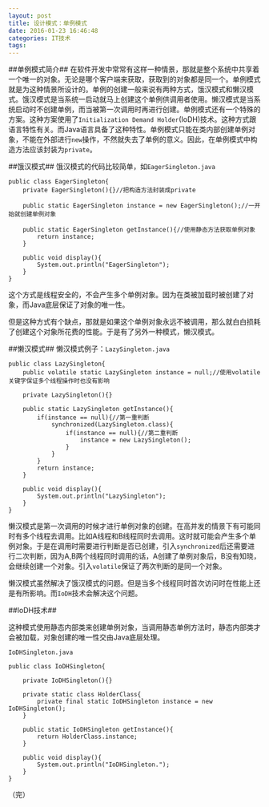 ```yaml
---
layout: post
title: 设计模式：单例模式
date: 2016-01-23 16:46:48
categories: IT技术
tags:
---
```


##单例模式简介##
在软件开发中常常有这样一种情景，那就是整个系统中共享着一个唯一的对象。无论是哪个客户端来获取，获取到的对象都是同一个。单例模式就是为这种情景所设计的。单例的创建一般来说有两种方式，饿汉模式和懒汉模式。饿汉模式是当系统一启动就马上创建这个单例供调用者使用。懒汉模式是当系统启动时不创建单例，而当被第一次调用时再进行创建。单例模式还有一个特殊的方案。这种方案使用了`Initialization Demand Holder`(IoDH)技术。这种方式跟语言特性有关。而Java语言具备了这种特性。单例模式只能在类内部创建单例对象，不能在外部进行`new`操作，不然就失去了单例的意义。因此，在单例模式中构造方法应该封装为`private`。

##饿汉模式##
饿汉模式的代码比较简单，如`EagerSingleton.java`

```
public class EagerSingleton{
    private EagerSingleton(){}//把构造方法封装成private

    public static EagerSingleton instance = new EagerSingleton();//一开始就创建单例对象

    public static EagerSingleton getInstance(){//使用静态方法获取单例对象
        return instance;
    }

    public void display(){
        System.out.println("EagerSingleton");
    }
}
```

这个方式是线程安全的，不会产生多个单例对象。因为在类被加载时被创建了对象，而Java底层保证了对象的唯一性。

但是这种方式有个缺点，那就是如果这个单例对象永远不被调用，那么就白白损耗了创建这个对象所花费的性能。于是有了另外一种模式，懒汉模式。

##懒汉模式##
懒汉模式例子：`LazySingleton.java`

```
public class LazySingleton{
    public volatile static LazySingleton instance = null;//使用volatile关键字保证多个线程操作时也没有影响

    private LazySingleton(){}

    public static LazySingleton getInstance(){
        if(instance == null){//第一重判断
            synchronized(LazySingleton.class){
                if(instance == null){//第二重判断
                    instance = new LazySingleton();
                }
            }
        }
        return instance;
    }

    public void display(){
        System.out.println("LazySingleton");
    }
}
```

懒汉模式是第一次调用的时候才进行单例对象的创建。在高并发的情景下有可能同时有多个线程去调用。比如A线程和B线程同时去调用。这时就可能会产生多个单例对象。于是在调用时需要进行判断是否已创建，引入`synchronized`后还需要进行二次判断，因为A,B两个线程同时调用的话，A创建了单例对象后，B没有知晓，会继续创建一个对象。引入`volatile`保证了两次判断的是同一个对象。

懒汉模式虽然解决了饿汉模式的问题。但是当多个线程同时首次访问时在性能上还是有所影响。而`IoDH`技术会解决这个问题。

##IoDH技术##

这种模式使用静态内部类来创建单例对象，当调用静态单例方法时，静态内部类才会被加载，对象创建的唯一性交由Java底层处理。

`IoDHSingleton.java`

```
public class IoDHSingleton{

    private IoDHSingleton(){}

    private static class HolderClass{
        private final static IoDHSingleton instance = new IoDHSingleton();
    }

    public static IoDHSingleton getInstance(){
        return HolderClass.instance;
    }

    public void display(){
        System.out.println("IoDHSingleton.");
    }
}
```

（完）
